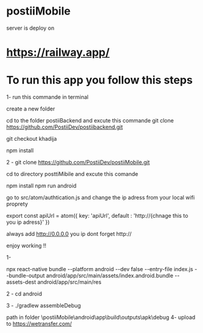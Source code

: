 # postiiMobile
server is deploy on 
# https://railway.app/
# To run this app you follow this steps 


1- run this commande in terminal 

create a new folder 

cd to the folder postiiBackend and excute this commande 
git clone https://github.com/PostiiDev/postiibackend.git

git checkout khadija

npm install


2 - git clone https://github.com/PostiiDev/postiiMobile.git

cd to directory posttiMibile and excute this comande 

npm install 
npm run android 


go to src/atom/authtication.js 
and change the ip adress from your local wifi proprety

export const apiUrl = atom({
    key: 'apiUrl',
    default : 'http://{chnage this to you ip adress}'
})

always add http://0.0.0.0 you ip dont forget http://

enjoy working !!



1- 

npx react-native bundle --platform android --dev false --entry-file index.js --bundle-output android/app/src/main/assets/index.android.bundle --assets-dest android/app/src/main/res

2 - 
cd android 

3 - 
./gradlew assembleDebug


path in folder 
\postiiMobile\android\app\build\outputs\apk\debug
4- upload to https://wetransfer.com/







